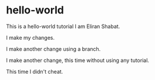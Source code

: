 # hello-world
This is a hello-world tutorial
I am Eliran Shabat.

I make my changes.

I make another change using a branch.

I make another change, this time without using any tutorial.

This time I didn't cheat.